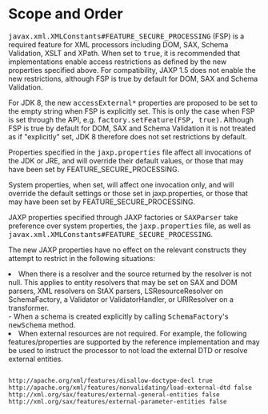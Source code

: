 
# Scope and Order


<tt>javax.xml.XMLConstants#FEATURE_SECURE_PROCESSING</tt> (FSP) is a required feature for XML processors including DOM, SAX, Schema Validation, XSLT and XPath.  When set to <tt>true</tt>, it is recommended that implementations enable access restrictions as defined by the new properties specified above.  For compatibility, JAXP 1.5 does not enable the new restrictions, although FSP is true by default for DOM, SAX and Schema Validation.


For JDK 8, the new <tt>accessExternal*</tt> properties are proposed to be set to the empty string when FSP is explicitly set.  This is only the case when FSP is set through the API, e.g. <tt>factory.setFeature(FSP, true)</tt>. Although FSP is true by default for DOM, SAX and Schema Validation it is not treated as if "explicitly" set, JDK 8 therefore does not set restrictions by default.


Properties specified in the <tt>jaxp.properties</tt> file affect all invocations of the JDK or JRE, and will override their default values, or those that may have been set by FEATURE_SECURE_PROCESSING.


System properties, when set, will affect one invocation only, and will override the default settings or those set in jaxp.properties, or those that may have been set by FEATURE_SECURE_PROCESSING.


JAXP properties specified through JAXP factories or <tt>SAXParser</tt> take preference over system properties, the <tt>jaxp.properties</tt> file, as well as <tt>javax.xml.XMLConstants#FEATURE_SECURE_PROCESSING</tt>.


The new JAXP properties have no effect on the relevant constructs they attempt to restrict in the following situations:

<li>
When there is a resolver and the source returned by the resolver is not null. This applies to entity resolvers that may be set on SAX and DOM parsers, XML resolvers on StAX parsers, LSResourceResolver on SchemaFactory, a Validator or ValidatorHandler, or URIResolver on a transformer.</li>
- When a schema is created explicitly by calling <tt>SchemaFactory</tt>'s <tt>newSchema</tt> method.
<li>When external resources are not required. For example, the following features/properties are supported by the reference implementation and may be used to instruct the processor to not load the external DTD or resolve external entities.<br />
<pre><code>
http://apache.org/xml/features/disallow-doctype-decl true
http://apache.org/xml/features/nonvalidating/load-external-dtd false
http://xml.org/sax/features/external-general-entities false
http://xml.org/sax/features/external-parameter-entities false
</code></pre>
</li>
